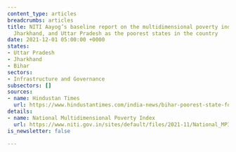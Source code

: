 ```yaml
---
content_type: articles
breadcrumbs: articles
title: NITI Aayog’s baseline report on the multidimensional poverty index shows Bihar,
  Jharkhand, and Uttar Pradesh as the poorest states in the country
date: 2021-12-01 05:00:00 +0000
states:
- Uttar Pradesh
- Jharkhand
- Bihar
sectors:
- Infrastructure and Governance
subsectors: []
sources:
- name: Hindustan Times
  url: https://www.hindustantimes.com/india-news/bihar-poorest-state-followed-by-jharkhand-and-up-niti-aayog-report-101637929691488.html
details:
- name: National Multidimensional Poverty Index
  url: https://www.niti.gov.in/sites/default/files/2021-11/National_MPI_India-11242021.pdf
is_newsletter: false

---
```

